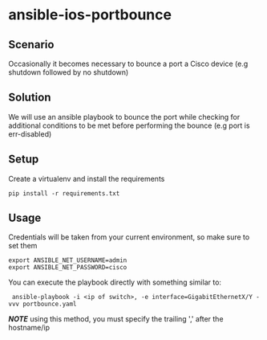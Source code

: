 # ansible-ios-portbounce

## Scenario

Occasionally it becomes necessary to bounce a port a Cisco device (e.g shutdown followed by no shutdown)

## Solution

We will use an ansible playbook to bounce the port while checking for additional conditions to be met before performing
the bounce (e.g port is err-disabled)

## Setup

Create a virtualenv and install the requirements

    pip install -r requirements.txt

## Usage

Credentials will be taken from your current environment, so make sure to set them

    export ANSIBLE_NET_USERNAME=admin
    export ANSIBLE_NET_PASSWORD=cisco

You can execute the playbook directly with something similar to:

     ansible-playbook -i <ip of switch>, -e interface=GigabitEthernetX/Y -vvv portbounce.yaml


***NOTE*** using this method, you must specify the trailing ',' after the hostname/ip